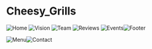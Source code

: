 # Cheesy_Grills

![Home](https://github.com/99dilmimaleesha/Cheesy_Grills/assets/83767011/f0dbea2c-8caa-4659-a5a1-8d7920f805ef)
![Vision](https://github.com/99dilmimaleesha/Cheesy_Grills/assets/83767011/8c868139-1da3-41e7-99b6-ec2891c08cc0)
![Team](https://github.com/99dilmimaleesha/Cheesy_Grills/assets/83767011/70aab934-6a63-438e-91e7-65fa887d0be7)
![Reviews](https://github.com/99dilmimaleesha/Cheesy_Grills/assets/83767011/7db970ea-6f01-458f-a5c9-e59d1ee87ae0)
![Events](https://github.com/99dilmimaleesha/Cheesy_Grills/assets/83767011/a59defeb-8103-4748-bf8a-fa147641f68e)![Footer](https://github.com/99dilmimaleesha/Cheesy_Grills/assets/83767011/e356da0c-2c4c-403c-a47f-dd4fcd477f39)

![Menu](https://github.com/99dilmimaleesha/Cheesy_Grills/assets/83767011/f97b8683-4c41-441f-8ab6-5bb92164f5ff)![Contact](https://github.com/99dilmimaleesha/Cheesy_Grills/assets/83767011/39ff81a0-5f9f-4a6f-969d-2d7a38836be2)

